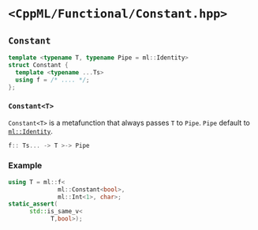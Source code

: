 # `<CppML/Functional/Constant.hpp>`

## `Constant`

```c++
template <typename T, typename Pipe = ml::Identity>
struct Constant {
  template <typename ...Ts>
  using f = /* .... */;
};
```
### `Constant<T>`

`Constant<T>` is a metafunction that always passes `T` to `Pipe`. `Pipe` default to [`ml::Identity`](./Identity.md).

```c++
f:: Ts... -> T >-> Pipe
```
### Example

```c++
using T = ml::f<
              ml::Constant<bool>,
              ml::Int<1>, char>;
static_assert(
      std::is_same_v<
            T,bool>);
```
